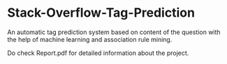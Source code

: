 # Stack-Overflow-Tag-Prediction
An automatic tag prediction system based on content of the question with the help of machine learning and association rule mining.

Do check Report.pdf for detailed information about the project.
